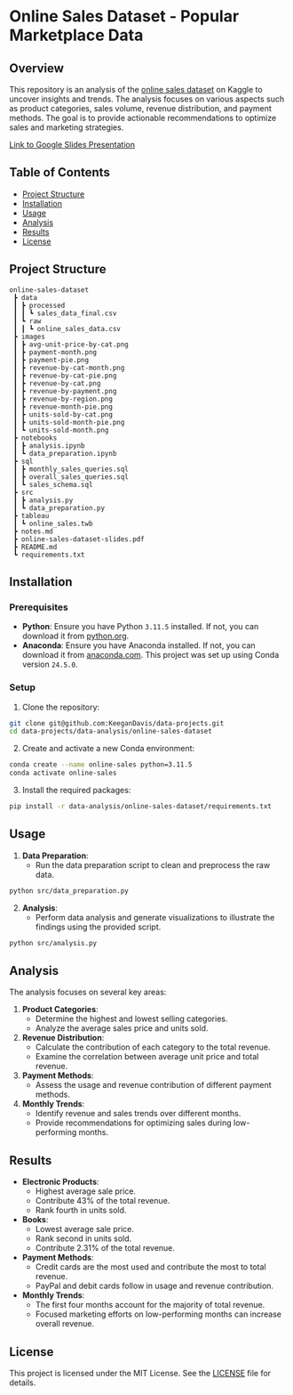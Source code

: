 # Online Sales Dataset - Popular Marketplace Data

## Overview
This repository is an analysis of the [online sales dataset](https://www.kaggle.com/datasets/shreyanshverma27/online-sales-dataset-popular-marketplace-data) on Kaggle to uncover insights and trends. The analysis focuses on various aspects such as product categories, sales volume, revenue distribution, and payment methods. The goal is to provide actionable recommendations to optimize sales and marketing strategies.

[Link to Google Slides Presentation](https://docs.google.com/presentation/d/1tw-eIU5FwjinZmDZ3hHyYeQV29FJjaFbF5qL_HBBMPI/edit?usp=sharing)

## Table of Contents
- [Project Structure](#project-structure)
- [Installation](#installation)
- [Usage](#usage)
- [Analysis](#analysis)
- [Results](#results)
- [License](#license)

## Project Structure
```
online-sales-dataset
 ┣ data
 ┃ ┣ processed
 ┃ ┃ ┗ sales_data_final.csv
 ┃ ┗ raw
 ┃ ┃ ┗ online_sales_data.csv
 ┣ images
 ┃ ┣ avg-unit-price-by-cat.png
 ┃ ┣ payment-month.png
 ┃ ┣ payment-pie.png
 ┃ ┣ revenue-by-cat-month.png
 ┃ ┣ revenue-by-cat-pie.png
 ┃ ┣ revenue-by-cat.png
 ┃ ┣ revenue-by-payment.png
 ┃ ┣ revenue-by-region.png
 ┃ ┣ revenue-month-pie.png
 ┃ ┣ units-sold-by-cat.png
 ┃ ┣ units-sold-month-pie.png
 ┃ ┗ units-sold-month.png
 ┣ notebooks
 ┃ ┣ analysis.ipynb
 ┃ ┗ data_preparation.ipynb
 ┣ sql
 ┃ ┣ monthly_sales_queries.sql
 ┃ ┣ overall_sales_queries.sql
 ┃ ┗ sales_schema.sql
 ┣ src
 ┃ ┣ analysis.py
 ┃ ┗ data_preparation.py
 ┣ tableau
 ┃ ┗ online_sales.twb
 ┣ notes.md
 ┣ online-sales-dataset-slides.pdf
 ┣ README.md
 ┗ requirements.txt
 ```

## Installation

### Prerequisites
- **Python**: Ensure you have Python `3.11.5` installed. If not, you can download it from [python.org](https://www.python.org/downloads/release/python-3115/).
- **Anaconda**: Ensure you have Anaconda installed. If not, you can download it from [anaconda.com](https://www.anaconda.com/products/individual). This project was set up using Conda version `24.5.0`.

### Setup
1. Clone the repository:
```sh
git clone git@github.com:KeeganDavis/data-projects.git
cd data-projects/data-analysis/online-sales-dataset
```
2. Create and activate a new Conda environment:
```sh
conda create --name online-sales python=3.11.5
conda activate online-sales
```
3. Install the required packages: 
```sh
pip install -r data-analysis/online-sales-dataset/requirements.txt
```

## Usage
1. **Data Preparation**:
    - Run the data preparation script to clean and preprocess the raw data.
```sh
python src/data_preparation.py
```
2. **Analysis**:
    - Perform data analysis and generate visualizations to illustrate the findings using the provided script.
```sh
python src/analysis.py
```

## Analysis
The analysis focuses on several key areas:
1. **Product Categories**:
    - Determine the highest and lowest selling categories.
    - Analyze the average sales price and units sold.
2. **Revenue Distribution**:
    - Calculate the contribution of each category to the total revenue.
    - Examine the correlation between average unit price and total revenue.
3. **Payment Methods**:
    - Assess the usage and revenue contribution of different payment methods.
4. **Monthly Trends**:
    - Identify revenue and sales trends over different months.
    - Provide recommendations for optimizing sales during low-performing months.

## Results
- **Electronic Products**:
    - Highest average sale price.
    - Contribute 43% of the total revenue.
    - Rank fourth in units sold.
- **Books**:
    - Lowest average sale price.
    - Rank second in units sold.
    - Contribute 2.31% of the total revenue.
- **Payment Methods**:
    - Credit cards are the most used and contribute the most to total revenue.
    - PayPal and debit cards follow in usage and revenue contribution.
- **Monthly Trends**:
    - The first four months account for the majority of total revenue.
    - Focused marketing efforts on low-performing months can increase overall revenue.

## License
This project is licensed under the MIT License. See the [LICENSE](/LICENSE) file for details.